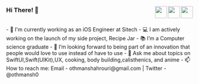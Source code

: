 
### Hi There! 👋  <a href = "mailto: othmanshahrouri@gmail.com"><img align="right" src="https://img.icons8.com/color/48/secured-letter--v1.png" width="32"/></a> <a href="https://twitter.com/othmansh0"><img align="right"  src="https://img.icons8.com/color/48/twitter--v1.png" width="32"/></a><a href="https://www.linkedin.com/in/othmansh0/"><img align="right" src="https://img.icons8.com/color/48/linkedin.png" width="32"/></a>

<br />
- 🔭 I'm currently working as an iOS Engineer at Sitech
- 💻 I am actively working on the launch of my side project, Recipe Jar
- 📚 I’m a Computer science graduate
- 🤔 I’m looking forward to being part of an innovation that people would love to use instead of have to use
- 💬 Ask me about topics on SwiftUI,Swift(UIKit),UX, cooking, body building,calisthenics, and anime
- 📫 How to reach me: Email - othmanshahrouri@gmail.com | Twitter - @othmansh0


